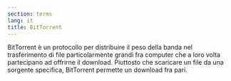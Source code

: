 ```yaml
---
section: terms
lang: it
title: BitTorrent
---
```


BitTorrent è un protocollo per distribuire il peso della banda nel trasferimento di file particolarmente grandi fra computer che a loro volta partecipano ad offrirne il download. Piuttosto che scaricare un file da una sorgente specifica, BitTorrent permette un download fra pari.
